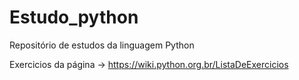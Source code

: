 # Estudo_python
Repositório de estudos da linguagem Python

Exercicios da página -> https://wiki.python.org.br/ListaDeExercicios

